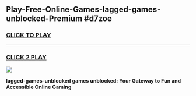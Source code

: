 
## Play-Free-Online-Games-lagged-games-unblocked-Premium #d7zoe
<h3>
<a href="https://premium.freeplayer.one?title=lagged-games-unblocked&ref=8M">CLICK TO PLAY</a></h3>
<hr>

<h3>
<a href="https://premium.freeplayer.one?title=lagged-games-unblocked&ref=8M">CLICK 2 PLAY</a>
  
</h3>

<a href="https://premium.freeplayer.one?title=lagged-games-unblocked&ref=8M"><img src="https://clearcache.store/games.png"></a>


**lagged-games-unblocked games unblocked: Your Gateway to Fun and Accessible Online Gaming**
